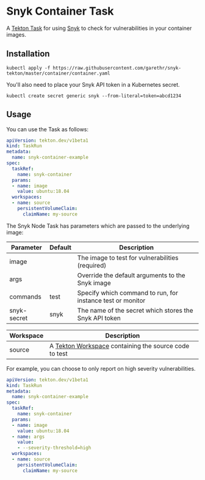# Snyk Container Task

A [Tekton Task](https://tekton.dev/) for using [Snyk](https://snyk.io) to check for
vulnerabilities in your container images.


## Installation

```
kubectl apply -f https://raw.githubusercontent.com/garethr/snyk-tekton/master/container/container.yaml
```

You'll also need to place your Snyk API token in a Kubernetes secret.

```
kubectl create secret generic snyk --from-literal=token=abcd1234
```

## Usage

You can use the Task as follows:

```yaml
apiVersion: tekton.dev/v1beta1
kind: TaskRun
metadata:
  name: snyk-container-example
spec:
  taskRef:
    name: snyk-container
  params:
  - name: image
    value: ubuntu:18.04
  workspaces:
  - name: source
    persistentVolumeClaim:
      claimName: my-source
```

The Snyk Node Task has parameters which are passed to the underlying image:

| Parameter | Default | Description |
| --- | --- | --- |
| image |  | The image to test for vulnerabilities (required) |
| args |   | Override the default arguments to the Snyk image |
| commands | test | Specify which command to run, for instance test or monitor |
| snyk-secret | snyk | The name of the secret which stores the Snyk API token |


| Workspace | Description |
| --- | --- |
| source | A [Tekton Workspace](https://github.com/tektoncd/pipeline/blob/master/docs/workspaces.md) containing the source code to test |

For example, you can choose to only report on high severity vulnerabilities.

```yaml
apiVersion: tekton.dev/v1beta1
kind: TaskRun
metadata:
  name: snyk-container-example
spec:
  taskRef:
    name: snyk-container
  params:
  - name: image
    value: ubuntu:18.04
  - name: args
    value:
    - --severity-threshold=high
  workspaces:
  - name: source
    persistentVolumeClaim:
      claimName: my-source
```
